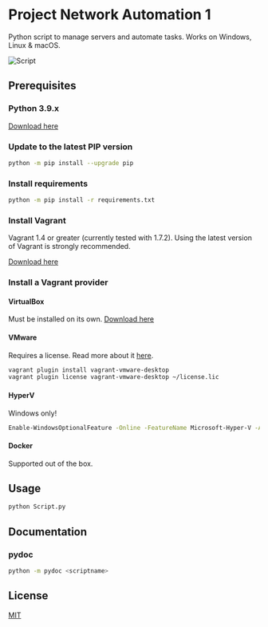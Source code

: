 # Project Network Automation 1

Python script to manage servers and automate tasks.
Works on Windows, Linux & macOS.

![Script](https://user-images.githubusercontent.com/23398694/116447187-3c22f380-a847-11eb-98fa-29089c0b5e81.png)

## Prerequisites

### Python 3.9.x

[Download here](https://www.python.org/downloads/)

### Update to the latest PIP version

```bash
python -m pip install --upgrade pip
```

### Install requirements

```bash
python -m pip install -r requirements.txt
```

### Install Vagrant

Vagrant 1.4 or greater (currently tested with 1.7.2). Using the latest version of Vagrant is strongly recommended.

[Download here](https://www.vagrantup.com/downloads)

### Install a Vagrant provider

#### VirtualBox

Must be installed on its own.
[Download here](https://www.virtualbox.org/wiki/Downloads)

#### VMware

Requires a license. Read more about it [here](https://www.vagrantup.com/docs/providers/vmware/installation).

```bash
vagrant plugin install vagrant-vmware-desktop
vagrant plugin license vagrant-vmware-desktop ~/license.lic
```

#### HyperV

Windows only!

```bash
Enable-WindowsOptionalFeature -Online -FeatureName Microsoft-Hyper-V -All
```

#### Docker

Supported out of the box.

## Usage

```bash
python Script.py
```

## Documentation

### pydoc

```bash
python -m pydoc <scriptname>
```

## License

[MIT](https://choosealicense.com/licenses/mit/)
